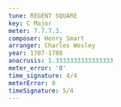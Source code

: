 ```yaml
---
tune: REGENT SQUARE
key: C Major
meter: 7.7.7.3.
composer: Henry Smart
arranger: Charles Wesley
year: 1707-1788
anacrusis: 1.3333333333333333
meter_error: '0'
time_signature: 4/4
meterError: 0
timeSignature: 5/4
---
```

